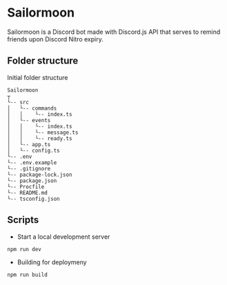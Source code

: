# Sailormoon

Sailormoon is a Discord bot made with Discord.js API that serves to remind friends upon Discord Nitro expiry.

## Folder structure

Initial folder structure

```
Sailormoon
┬
└-- src
│   └-- commands
│   │    └-- index.ts
│   └-- events
│   │    └-- index.ts
│   │    └-- message.ts
│   │    └-- ready.ts
│   └-- app.ts
│   └-- config.ts
└-- .env
└-- .env.example
└-- .gitignore
└-- package-lock.json
└-- package.json
└-- Procfile
└-- README.md
└-- tsconfig.json
```

## Scripts

- Start a local development server

```
npm run dev
```

- Building for deploymeny

```
npm run build
```
